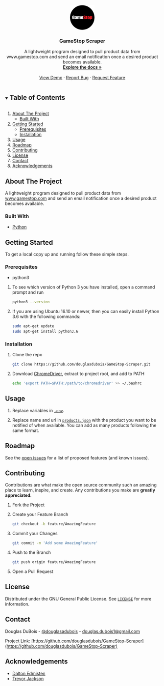 <!-- PROJECT LOGO -->
<br />
<p align="center">
  <a href="https://github.com/douglasdubois/GameStop-Scraper">
    <img src="images/logo.png" alt="Logo" width="80" height="80">
  </a>

  <h3 align="center">GameStop Scraper</h3>

  <p align="center">
    A lightweight program designed to pull product data from www.gamestop.com and send an email notification once a desired product becomes available. 
    <br />
    <a href="https://github.com/douglasdubois/GameStop-Scraper"><strong>Explore the docs »</strong></a>
    <br />
    <br />
    <a href="https://github.com/douglasdubois/GameStop-Scraper">View Demo</a>
    ·
    <a href="https://github.com/douglasdubois/GameStop-Scraper/issues">Report Bug</a>
    ·
    <a href="https://github.com/douglasdubois/GameStop-Scraper/issues">Request Feature</a>
  </p>
</p>

<!-- TABLE OF CONTENTS -->
<details open="open">
  <summary><h2 style="display: inline-block">Table of Contents</h2></summary>
  <ol>
    <li>
      <a href="#about-the-project">About The Project</a>
      <ul>
        <li><a href="#built-with">Built With</a></li>
      </ul>
    </li>
    <li>
      <a href="#getting-started">Getting Started</a>
      <ul>
        <li><a href="#prerequisites">Prerequisites</a></li>
        <li><a href="#installation">Installation</a></li>
      </ul>
    </li>
    <li><a href="#usage">Usage</a></li>
    <li><a href="#roadmap">Roadmap</a></li>
    <li><a href="#contributing">Contributing</a></li>
    <li><a href="#license">License</a></li>
    <li><a href="#contact">Contact</a></li>
    <li><a href="#acknowledgements">Acknowledgements</a></li>
  </ol>
</details>

<!-- ABOUT THE PROJECT -->
## About The Project

A lightweight program designed to pull product data from www.gamestop.com and send an email notification once a desired product becomes available.

### Built With

* [Python](https://www.python.org/)

<!-- GETTING STARTED -->
## Getting Started

To get a local copy up and running follow these simple steps.

### Prerequisites

* python3

1. To see which version of Python 3 you have installed, open a command prompt and run

    ```sh
    python3 --version
    ```

2. If you are using Ubuntu 16.10 or newer, then you can easily install Python 3.6 with the following commands:

    ```sh
    sudo apt-get update
    sudo apt-get install python3.6
    ```

### Installation

1. Clone the repo

     ```sh
     git clone https://github.com/douglasdubois/GameStop-Scraper.git
     ```

2. Download [ChromeDriver](https://chromedriver.chromium.org/downloads), extract to project root, and add to PATH
   
     ```sh
     echo 'export PATH=$PATH:/path/to/chromedriver' >> ~/.bashrc
     ```

<!-- USAGE EXAMPLES -->
## Usage

1. Replace variables in [`.env`](https://github.com/douglasdubois/GameStop-Scraper/blob/main/.env).

2. Replace name and url in [`products.json`](https://github.com/douglasdubois/GameStop-Scraper/blob/main/products.json) with the product you want to be notified of when available. You can add as many products following the same format.

<!-- ROADMAP -->
## Roadmap

See the [open issues](https://github.com/douglasdubois/GameStop-Scraper/issues) for a list of proposed features (and known issues).

<!-- CONTRIBUTING -->
## Contributing

Contributions are what make the open source community such an amazing place to learn, inspire, and create. Any contributions you make are **greatly appreciated**.

1. Fork the Project
2. Create your Feature Branch
   
     ```sh
     git checkout -b feature/AmazingFeature
     ```
   
3. Commit your Changes

     ```sh
     git commit -m 'Add some AmazingFeature'
     ```
   
4. Push to the Branch

     ```sh
     git push origin feature/AmazingFeature
     ```
   
5. Open a Pull Request

<!-- LICENSE -->
## License

Distributed under the GNU General Public License. See [`LICENSE`](https://github.com/douglasdubois/GameStop-Scraper/blob/main/LICENSE) for more information.

<!-- CONTACT -->
## Contact

Douglas DuBois - [@douglasadubois](https://twitter.com/douglasadubois) - douglas.dubois1@gmail.com

Project Link: [https://github.com/douglasdubois/GameStop-Scraper](https://github.com/douglasdubois/GameStop-Scraper)

<!-- ACKNOWLEDGEMENTS -->
## Acknowledgements

* [Dalton Edmisten](https://github.com/deuce109)
* [Trevor Jackson](https://github.com/trevjackson)
